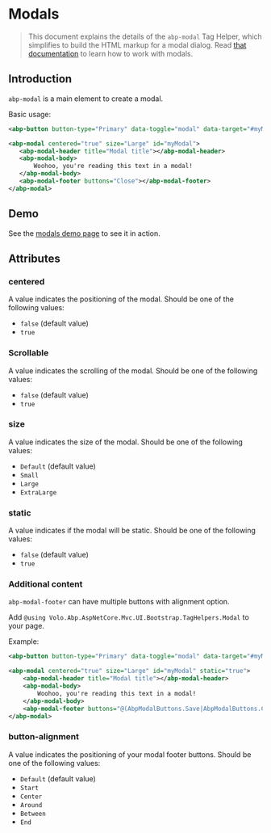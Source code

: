 # Modals

> This document explains the details of the `abp-modal` Tag Helper, which simplifies to build the HTML markup for a modal dialog. Read [that documentation](../Modals.md) to learn how to work with modals.

## Introduction

`abp-modal` is a main element to create a modal.

Basic usage:

````xml
<abp-button button-type="Primary" data-toggle="modal" data-target="#myModal">Launch modal</abp-button>

<abp-modal centered="true" size="Large" id="myModal">
   <abp-modal-header title="Modal title"></abp-modal-header>
   <abp-modal-body>
       Woohoo, you're reading this text in a modal!
   </abp-modal-body>
   <abp-modal-footer buttons="Close"></abp-modal-footer>
</abp-modal>
````

## Demo

See the [modals demo page](https://bootstrap-taghelpers.abp.io/Components/Modals) to see it in action.

## Attributes

### centered

A value indicates the positioning of the modal. Should be one of the following values:

* `false` (default value)
* `true`

### Scrollable

A value indicates the scrolling of the modal. Should be one of the following values:

* `false` (default value)
* `true`

### size

A value indicates the size of the modal. Should be one of the following values:

* `Default` (default value)
* `Small`
* `Large`
* `ExtraLarge`

### static

A value indicates if the modal will be static. Should be one of the following values:

* `false` (default value)
* `true`

### Additional content

`abp-modal-footer` can have multiple buttons with alignment option.

Add `@using Volo.Abp.AspNetCore.Mvc.UI.Bootstrap.TagHelpers.Modal` to your page.

Example:

````xml
<abp-button button-type="Primary" data-toggle="modal" data-target="#myModal">Launch modal</abp-button>

<abp-modal centered="true" size="Large" id="myModal" static="true">
    <abp-modal-header title="Modal title"></abp-modal-header>
    <abp-modal-body>
        Woohoo, you're reading this text in a modal!
    </abp-modal-body>
    <abp-modal-footer buttons="@(AbpModalButtons.Save|AbpModalButtons.Close)" button-alignment="Between"></abp-modal-footer>
</abp-modal>
````

### button-alignment

A value indicates the positioning of your modal footer buttons. Should be one of the following values: 

* `Default` (default value)
* `Start`
* `Center`
* `Around`
* `Between`
* `End`

